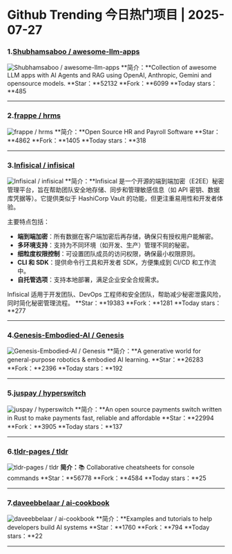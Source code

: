 # Github Trending 今日热门项目 | 2025-07-27
### 1.[Shubhamsaboo / awesome-llm-apps](https://github.com/Shubhamsaboo/awesome-llm-apps)

![Shubhamsaboo / awesome-llm-apps](https://opengraph.githubassets.com/c0132b31d6412a18d40f29f2ded5ec14fe04344bdbaa2c1e1ffb4ce66a9016e4/Shubhamsaboo/awesome-llm-apps)
**简介：**Collection of awesome LLM apps with AI Agents and RAG using OpenAI, Anthropic, Gemini and opensource models.
**Star：**52132
**Fork：**6099
**Today stars：**485

---

### 2.[frappe / hrms](https://github.com/frappe/hrms)

![frappe / hrms](https://repository-images.githubusercontent.com/501292795/010f358b-8afb-4e41-a7c8-8444983055c8)
**简介：**Open Source HR and Payroll Software
**Star：**4862
**Fork：**1405
**Today stars：**318

---

### 3.[Infisical / infisical](https://github.com/Infisical/infisical)

![Infisical / infisical](https://repository-images.githubusercontent.com/521655652/f4dfe248-8d79-4dc0-a1c7-a368961856f5)
**简介：**Infisical 是一个开源的端到端加密（E2EE）秘密管理平台，旨在帮助团队安全地存储、同步和管理敏感信息（如 API 密钥、数据库凭据等）。它提供类似于 HashiCorp Vault 的功能，但更注重易用性和开发者体验。  

主要特点包括：  
- **端到端加密**：所有数据在客户端加密后再存储，确保只有授权用户能解密。  
- **多环境支持**：支持为不同环境（如开发、生产）管理不同的秘密。  
- **细粒度权限控制**：可设置团队成员的访问权限，确保最小权限原则。  
- **CLI 和 SDK**：提供命令行工具和开发者 SDK，方便集成到 CI/CD 和工作流中。  
- **自托管选项**：支持本地部署，满足企业安全合规需求。  

Infisical 适用于开发团队、DevOps 工程师和安全团队，帮助减少秘密泄露风险，同时简化秘密管理流程。
**Star：**19383
**Fork：**1281
**Today stars：**277

---

### 4.[Genesis-Embodied-AI / Genesis](https://github.com/Genesis-Embodied-AI/Genesis)

![Genesis-Embodied-AI / Genesis](https://opengraph.githubassets.com/c6c4542ed5e3b3c6a5518115fbdb4b9a3b4d7646943a48c618908a724a4cbb7f/Genesis-Embodied-AI/Genesis)
**简介：**A generative world for general-purpose robotics & embodied AI learning.
**Star：**26283
**Fork：**2396
**Today stars：**192

---

### 5.[juspay / hyperswitch](https://github.com/juspay/hyperswitch)

![juspay / hyperswitch](https://repository-images.githubusercontent.com/552877440/fd8b83bc-a093-4f7b-9e16-a0cd1f9f8572)
**简介：**An open source payments switch written in Rust to make payments fast, reliable and affordable
**Star：**22994
**Fork：**3905
**Today stars：**137

---

### 6.[tldr-pages / tldr](https://github.com/tldr-pages/tldr)

![tldr-pages / tldr](https://repository-images.githubusercontent.com/15019962/aa6a8d00-b4a3-11ea-92f4-5cca1da75be2)
**简介：**📚 Collaborative cheatsheets for console commands
**Star：**56778
**Fork：**4584
**Today stars：**25

---

### 7.[daveebbelaar / ai-cookbook](https://github.com/daveebbelaar/ai-cookbook)

![daveebbelaar / ai-cookbook](https://opengraph.githubassets.com/c15cf1874650369b111414fb2ff2a63b77b4bcd470be448f28557bf06eabffdd/daveebbelaar/ai-cookbook)
**简介：**Examples and tutorials to help developers build AI systems
**Star：**1760
**Fork：**794
**Today stars：**22

---

